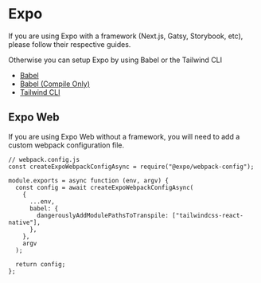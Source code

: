 # Expo

If you are using Expo with a framework (Next.js, Gatsy, Storybook, etc), please follow their respective guides.

Otherwise you can setup Expo by using Babel or the Tailwind CLI

- [Babel](../compilation/babel.md)
- [Babel (Compile Only)](../compilation/babel-compile-only.md)
- [Tailwind CLI](../compilation/cli-native.md)

## Expo Web

If you are using Expo Web without a framework, you will need to add a custom webpack configuration file.

```tsx
// webpack.config.js
const createExpoWebpackConfigAsync = require("@expo/webpack-config");

module.exports = async function (env, argv) {
  const config = await createExpoWebpackConfigAsync(
    {
      ...env,
      babel: {
        dangerouslyAddModulePathsToTranspile: ["tailwindcss-react-native"],
      },
    },
    argv
  );

  return config;
};
```
